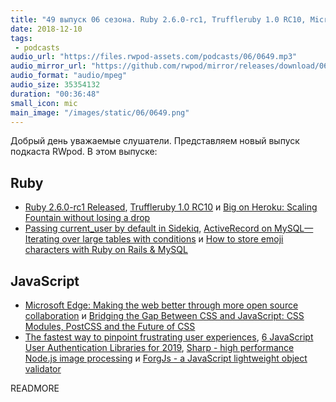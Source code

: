 ```yaml
---
title: "49 выпуск 06 сезона. Ruby 2.6.0-rc1, Truffleruby 1.0 RC10, Microsoft is building its own Chrome browser to replace Edge, Sharp, ForgJs и прочее"
date: 2018-12-10
tags:
 - podcasts
audio_url: "https://files.rwpod-assets.com/podcasts/06/0649.mp3"
audio_mirror_url: "https://github.com/rwpod/mirror/releases/download/06.49/0649.mp3"
audio_format: "audio/mpeg"
audio_size: 35354132
duration: "00:36:48"
small_icon: mic
main_image: "/images/static/06/0649.png"
---
```


Добрый день уважаемые слушатели. Представляем новый выпуск подкаста RWpod. В этом выпуске:

## Ruby

 - [Ruby 2.6.0-rc1 Released](https://www.ruby-lang.org/en/news/2018/12/06/ruby-2-6-0-rc1-released/), [Truffleruby 1.0 RC10](https://github.com/oracle/truffleruby/blob/master/CHANGELOG.md#10-rc-10) и [Big on Heroku: Scaling Fountain without losing a drop](https://evilmartians.com/chronicles/big-on-heroku-scaling-fountain-without-losing-a-drop)
 - [Passing current_user by default in Sidekiq](https://blog.bigbinary.com/2018/12/05/passing-current-user-by-default-in-sidekiq.html), [ActiveRecord on MySQL— Iterating over large tables with conditions](https://medium.com/@rajagopals/activerecord-on-mysql-iterating-over-large-tables-with-conditions-453bd8761c8b) и [How to store emoji characters with Ruby on Rails & MySQL](https://blog.kiprosh.com/how-to-store-emoji-characters-with-ruby-on-rails-and-mysql/)

## JavaScript

 - [Microsoft Edge: Making the web better through more open source collaboration](https://blogs.windows.com/windowsexperience/2018/12/06/microsoft-edge-making-the-web-better-through-more-open-source-collaboration/) и [Bridging the Gap Between CSS and JavaScript: CSS Modules, PostCSS and the Future of CSS](https://css-tricks.com/bridging-the-gap-between-css-and-javascript-css-modules-postcss-and-the-future-of-css/)
 - [The fastest way to pinpoint frustrating user experiences](https://uxdesign.cc/the-fastest-way-to-pinpoint-frustrating-user-experiences-1f8b95bc94aa), [6 JavaScript User Authentication Libraries for 2019](https://blog.bitsrc.io/6-javascript-user-authentication-libraries-for-2019-6c7c45fbe458), [Sharp - high performance Node.js image processing](https://github.com/lovell/sharp) и [ForgJs - a JavaScript lightweight object validator](https://github.com/oussamahamdaoui/forgJs)

READMORE
